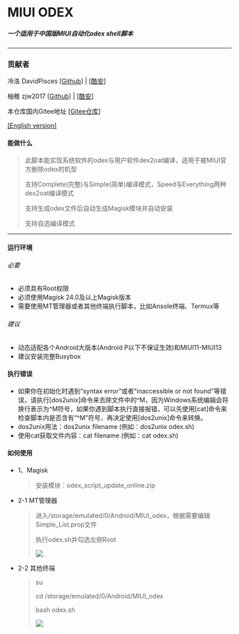 # MIUI ODEX

##### 一个适用于中国版MIUI自动化odex shell脚本

***

### 贡献者

冷洛 DavidPisces [[Github](https://github.com/DavidPisces)] | [[酷安](http://www.coolapk.com/u/665894)]

柚稚 zjw2017 [[Github](https://github.com/zjw2017)] | [[酷安](http://www.coolapk.com/u/1548958)]

本仓库国内Gitee地址 [[Gitee仓库](https://gitee.com/David-GithubClone/MIUI-Auto-Odex)]

[[English version]](https://github.com/DavidPisces/MIUI-Auto-Odex/tree/English)

#### 能做什么

> 此脚本能实现系统软件的odex与用户软件dex2oat编译，适用于被MIUI官方删除odex的机型
>
> 支持Complete(完整)与Simple(简单)编译模式，Speed与Everything两种dex2oat编译模式
>
> 支持生成odex文件后自动生成Magisk模块并自动安装
>
> 支持自选编译模式

****

#### 运行环境

###### 必要

* 必须具有Root权限
* 必须使用Magisk 24.0及以上Magisk版本
* 需要使用MT管理器或者其他终端执行脚本，比如Ansole终端、Termux等

###### 建议 

* 动态适配各个Android大版本(Android P以下不保证生效)和MIUI11-MIUI13
* 建议安装完整Busybox

#### 执行错误

* 如果你在初始化时遇到“syntax error”或者"inaccessible or not found"等错误，请执行[dos2unix]命令来去除文件中的^M，因为Windows系统编辑会将换行表示为^M符号，如果你遇到脚本执行直接报错，可以先使用[cat]命令来检查脚本内是否含有“^M”符号，再决定使用[dos2unix]命令来转换。
* dos2unix用法：dos2unix filename   (例如：dos2unix odex.sh)
* 使用cat获取文件内容：cat filename   (例如：cat odex.sh)

#### 如何使用
* 1、Magisk

  >安装模块：odex_script_update_online.zip
  >

* 2-1 MT管理器

  >进入/storage/emulated/0/Android/MIUI_odex，根据需要编辑Simple_List.prop文件
  >
  >执行odex.sh并勾选左侧Root
  >
  >![](http://image.coolapk.com/feed/2020/0623/15/665894_f922a721_8810_5677@1080x2160.jpeg.m.jpg)

* 2-2 其他终端

  > su
  >
  > cd /storage/emulated/0/Android/MIUI_odex
  >
  > bash odex.sh
  >
  >![](http://image.coolapk.com/feed/2020/0623/15/665894_16498409_8810_5679@1080x2160.jpeg.m.jpg)
